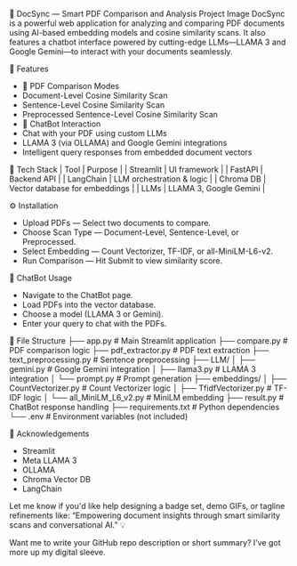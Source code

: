

📘 DocSync — Smart PDF Comparison and Analysis
Project Image <!-- Add an actual image link or placeholder -->
DocSync is a powerful web application for analyzing and comparing PDF documents using AI-based embedding models and cosine similarity scans. It also features a chatbot interface powered by cutting-edge LLMs—LLAMA 3 and Google Gemini—to interact with your documents seamlessly.

🚀 Features
- 🧠 PDF Comparison Modes
- Document-Level Cosine Similarity Scan
- Sentence-Level Cosine Similarity Scan
- Preprocessed Sentence-Level Cosine Similarity Scan
- 🤖 ChatBot Interaction
- Chat with your PDF using custom LLMs
- LLAMA 3 (via OLLAMA) and Google Gemini integrations
- Intelligent query responses from embedded document vectors

🔧 Tech Stack
| Tool | Purpose | 
| Streamlit | UI framework | 
| FastAPI | Backend API | 
| LangChain | LLM orchestration & logic | 
| Chroma DB | Vector database for embeddings | 
| LLMs | LLAMA 3, Google Gemini | 



⚙️ Installation
- Upload PDFs — Select two documents to compare.
- Choose Scan Type — Document-Level, Sentence-Level, or Preprocessed.
- Select Embedding — Count Vectorizer, TF-IDF, or all-MiniLM-L6-v2.
- Run Comparison — Hit Submit to view similarity score.

💬 ChatBot Usage
- Navigate to the ChatBot page.
- Load PDFs into the vector database.
- Choose a model (LLAMA 3 or Gemini).
- Enter your query to chat with the PDFs.

📁 File Structure
├── app.py                     # Main Streamlit application
├── compare.py                 # PDF comparison logic
├── pdf_extractor.py           # PDF text extraction
├── text_preprocessing.py      # Sentence preprocessing
├── LLM/
│   ├── gemini.py              # Google Gemini integration
│   ├── llama3.py              # LLAMA 3 integration
│   └── prompt.py              # Prompt generation
├── embeddings/
│   ├── CountVectorizer.py     # Count Vectorizer logic
│   ├── TfidfVectorizer.py     # TF-IDF logic
│   └── all_MiniLM_L6_v2.py    # MiniLM embedding
├── result.py                  # ChatBot response handling
├── requirements.txt           # Python dependencies
└── .env                       # Environment variables (not included)



🙏 Acknowledgements
- Streamlit
- Meta LLAMA 3
- OLLAMA
- Chroma Vector DB
- LangChain

Let me know if you'd like help designing a badge set, demo GIFs, or tagline refinements like:
“Empowering document insights through smart similarity scans and conversational AI.” 💡

Want me to write your GitHub repo description or short summary? I’ve got more up my digital sleeve.
